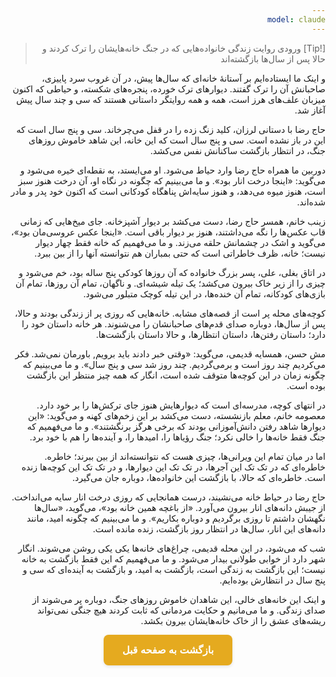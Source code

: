 ```yaml
---
model: claude
---
```


> [!Tip] ورودی
> روایت زندگی خانواده‌هایی که در جنگ خانه‌هایشان را ترک کردند و حالا پس از سال‌ها بازگشته‌اند

و اینک ما ایستاده‌ایم بر آستانهٔ خانه‌ای که سال‌ها پیش، در آن غروب سرد پاییزی، صاحبانش آن را ترک گفتند. دیوارهای ترک خورده، پنجره‌های شکسته، و حیاطی که اکنون میزبان علف‌های هرز است، همه و همه روایتگر داستانی هستند که سی و چند سال پیش آغاز شد.

حاج رضا با دستانی لرزان، کلید زنگ زده را در قفل می‌چرخاند. سی و پنج سال است که این در باز نشده است. سی و پنج سال است که این خانه، این شاهد خاموش روزهای جنگ، در انتظار بازگشت ساکنانش نفس می‌کشد.

دوربین ما همراه حاج رضا وارد حیاط می‌شود. او می‌ایستد، به نقطه‌ای خیره می‌شود و می‌گوید: «اینجا درخت انار بود». و ما می‌بینیم که چگونه در نگاه او، آن درخت هنوز سبز است، هنوز میوه می‌دهد، و هنوز سایه‌اش پناهگاه کودکانی است که اکنون خود پدر و مادر شده‌اند.

زینب خانم، همسر حاج رضا، دست می‌کشد بر دیوار آشپزخانه. جای میخ‌هایی که زمانی قاب عکس‌ها را نگه می‌داشتند، هنوز بر دیوار باقی است. «اینجا عکس عروسی‌مان بود»، می‌گوید و اشک در چشمانش حلقه می‌زند. و ما می‌فهمیم که خانه فقط چهار دیوار نیست؛ خانه، ظرف خاطراتی است که حتی بمباران هم نتوانسته آنها را از بین ببرد.

در اتاق بغلی، علی، پسر بزرگ خانواده که آن روزها کودکی پنج ساله بود، خم می‌شود و چیزی را از زیر خاک بیرون می‌کشد؛ یک تیله شیشه‌ای. و ناگهان، تمام آن روزها، تمام آن بازی‌های کودکانه، تمام آن خنده‌ها، در این تیله کوچک متبلور می‌شود.

کوچه‌های محله پر است از قصه‌های مشابه. خانه‌هایی که روزی پر از زندگی بودند و حالا، پس از سال‌ها، دوباره صدای قدم‌های صاحبانشان را می‌شنوند. هر خانه داستان خود را دارد؛ داستان رفتن‌ها، داستان انتظارها، و حالا داستان بازگشت‌ها.

مش حسن، همسایه قدیمی، می‌گوید: «وقتی خبر دادند باید برویم, باورمان نمی‌شد. فکر می‌کردیم چند روز است و برمی‌گردیم. چند روز شد سی و پنج سال». و ما می‌بینیم که چگونه زمان در این کوچه‌ها متوقف شده است، انگار که همه چیز منتظر این بازگشت بوده است.

در انتهای کوچه، مدرسه‌ای است که دیوارهایش هنوز جای ترکش‌ها را بر خود دارد. معصومه خانم، معلم بازنشسته، دست می‌کشد بر این زخم‌های کهنه و می‌گوید: «این دیوارها شاهد رفتن دانش‌آموزانی بودند که برخی هرگز برنگشتند». و ما می‌فهمیم که جنگ فقط خانه‌ها را خالی نکرد؛ جنگ رؤیاها را، امیدها را، و آینده‌ها را هم با خود برد.

اما در میان تمام این ویرانی‌ها، چیزی هست که نتوانسته‌اند از بین ببرند؛ خاطره. خاطره‌ای که در تک تک این آجرها، در تک تک این دیوارها، و در تک تک این کوچه‌ها زنده است. خاطره‌ای که حالا، با بازگشت این خانواده‌ها، دوباره جان می‌گیرد.

حاج رضا در حیاط خانه می‌نشیند، درست همانجایی که روزی درخت انار سایه می‌انداخت. از جیبش دانه‌های انار بیرون می‌آورد. «از باغچه همین خانه بود»، می‌گوید، «سال‌ها نگهشان داشتم تا روزی برگردیم و دوباره بکاریم». و ما می‌بینیم که چگونه امید، مانند دانه‌های این انار، سال‌ها در انتظار روز بازگشت، زنده مانده است.

شب که می‌شود، در این محله قدیمی، چراغ‌های خانه‌ها یکی یکی روشن می‌شوند. انگار شهر دارد از خوابی طولانی بیدار می‌شود. و ما می‌فهمیم که این فقط بازگشت به خانه نیست؛ این بازگشت به زندگی است، بازگشت به امید، و بازگشت به آینده‌ای که سی و پنج سال در انتظارش بوده‌ایم.

و اینک این خانه‌های خالی، این شاهدان خاموش روزهای جنگ، دوباره پر می‌شوند از صدای زندگی. و ما می‌مانیم و حکایت مردمانی که ثابت کردند هیچ جنگی نمی‌تواند ریشه‌های عشق را از خاک خانه‌هایشان بیرون بکشد.


<html dir="rtl" lang="fa"><head> <meta charset="UTF-8"> <style> .back-button { display: inline-block; padding: 15px 30px; background-color: rgb(229, 170, 31); color: white; text-decoration: none; border-radius: 8px; font-family: 'Vazirmatn', Tahoma, Geneva, Verdana, sans-serif; font-weight: bold; font-size: 16px; border: none; cursor: pointer; transition: background-color 0.3s ease; box-shadow: 0 2px 5px rgba(0,0,0,0.1); } .back-button:hover { background-color: rgb(205, 150, 25); box-shadow: 0 3px 8px rgba(0,0,0,0.2); } .button-container { display: flex; justify-content: center; align-items: center;} </style></head><body> <div class="button-container"> <button class="back-button" onclick="window.history.back()" aria-label="بازگشت به صفحه قبل"> بازگشت به صفحه قبل </button> </div></body></html>